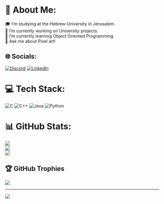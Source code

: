 # 💫 About Me:
🎓 I’m studying at the Hebrew University in Jerusalem.<br>🔭 I’m currently working on University projects.<br>🌱 I’m currently learning Object Oriented Programming<br>💬 Ask me about Pixel art!


## 🌐 Socials:
[![Discord](https://img.shields.io/badge/Discord-%237289DA.svg?logo=discord&logoColor=white)](https://discord.gg/noam_k) [![LinkedIn](https://img.shields.io/badge/LinkedIn-%230077B5.svg?logo=linkedin&logoColor=white)](https://linkedin.com/in/www.linkedin.com/in/noam-k) 

# 💻 Tech Stack:
![C](https://img.shields.io/badge/c-%2300599C.svg?style=for-the-badge&logo=c&logoColor=white) ![C++](https://img.shields.io/badge/c++-%2300599C.svg?style=for-the-badge&logo=c%2B%2B&logoColor=white) ![Java](https://img.shields.io/badge/java-%23ED8B00.svg?style=for-the-badge&logo=openjdk&logoColor=white) ![Python](https://img.shields.io/badge/python-3670A0?style=for-the-badge&logo=python&logoColor=ffdd54)
# 📊 GitHub Stats:
![](https://github-readme-stats.vercel.app/api?username=noam-kimhi&theme=dracula&hide_border=false&include_all_commits=true&count_private=true)<br/>
![](https://github-readme-streak-stats.herokuapp.com/?user=noam-kimhi&theme=dracula&hide_border=false)<br/>
![](https://github-readme-stats.vercel.app/api/top-langs/?username=noam-kimhi&theme=dracula&hide_border=false&include_all_commits=true&count_private=true&layout=compact)

## 🏆 GitHub Trophies
![](https://github-profile-trophy.vercel.app/?username=noam-kimhi&theme=radical&no-frame=true&no-bg=false&margin-w=4)

---
[![](https://visitcount.itsvg.in/api?id=noam-kimhi&icon=0&color=9)](https://visitcount.itsvg.in)

<!-- Proudly created with GPRM ( https://gprm.itsvg.in ) -->

<!--
**noam-kimhi/noam-kimhi** is a ✨ _special_ ✨ repository because its `README.md` (this file) appears on your GitHub profile.

Here are some ideas to get you started:

- 🔭 I’m currently working on ...
- 🌱 I’m currently learning ...
- 👯 I’m looking to collaborate on ...
- 🤔 I’m looking for help with ...
- 💬 Ask me about ...
- 📫 How to reach me: ...
- 😄 Pronouns: ...
- ⚡ Fun fact: ...
-->
